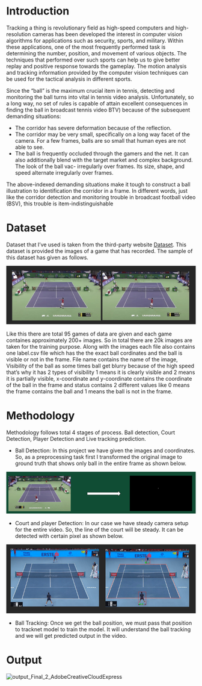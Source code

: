 # Introduction
Tracking a thing is revolutionary field as high-speed computers and high-resolution cameras has been developed the interest in computer vision algorithms for applications such as security, sports, and military. Within these applications, one of the most frequently performed task is determining the number, position, and movement of various objects. The techniques that performed over such sports can help us to give better replay and positive response towards the gameplay. The motion analysis and tracking information provided by the computer vision techniques can be used for the tactical analysis in different sports. 

Since the “ball” is the maximum crucial item in tennis, detecting and monitoring the ball turns into vital in tennis video analysis. Unfortunately, so a long way, no set of rules is capable of attain excellent consequences in finding the ball in broadcast tennis video BTV) because of the subsequent demanding situations:
- The corridor has severe deformation because of the reflection.
- The corridor may be very small, specifically on a long way facet of the camera. For a few frames, balls are so small that human eyes are not able to see.
-	The ball is frequently occluded through the gamers and the net. It can also additionally blend with the target market and complex background. The look of the ball vac- irregularly over frames. Its size, shape, and speed alternate irregularly over frames.

The above-indexed demanding situations make it tough to construct a ball illustration to identification the corridor in a frame.
In different words, just like the corridor detection and monitoring trouble in broadcast football video (BSV), this trouble is item-indistinguishable


# Dataset
Dataset that I’ve used is taken from the third-party website <a href='https://drive.google.com/file/d/1Dq2ag6a7ESHJm3ZHSJrYcu9_hWNyNkx1/view' >Dataset</a>. 
This dataset is provided the images of a game that has recorded. The sample of this dataset has given as follows.

![alt text](https://github.com/Utsav4852/Tennis-Ball-Tracking/blob/main/images/tennis_dataset.png)

Like this there are total 95 games of data are given and each game containes approximately 200+ images. So in total there are 20k images are taken for the training purpose. Along with the images each file also contains one label.csv file which has the the exact ball cordinates and the ball is visible or not in the frame. File name contains the name of the image, Visibility of the ball as some times ball get blurry because of the high speed that’s why it has 2 types of visibility 1 means it is clearly visible and 2 means it is partially visible, x-coordinate and y-coordinate contains the coordinate of the ball in the frame and status contains 2 different values like 0 means the frame contains the ball and 1 means the ball is not in the frame.



# Methodology
Methodology follows total 4 stages of process. Ball detection, Court Detection, Player Detection and Live tracking prediction.
-	Ball Detection: In this project we have given the images and coordinates. So, as a preprocessing task first I transformed the original image to ground truth that shows only ball in the entire frame as shown below.

![alt text](https://github.com/Utsav4852/Tennis-Ball-Tracking/blob/main/images/preprocessing.png)

- Court and player Detection: In our case we have steady camera setup for the entire video. So, the line of the court will be steady. It can be detected with certain pixel as shown below. 

![alt text](https://github.com/Utsav4852/Tennis-Ball-Tracking/blob/main/images/court_and_player.png)

- Ball Tracking: Once we get the ball position, we must pass that position to tracknet model to train the model. It will understand the ball tracking and we will get predicted output in the video.

# Output
![output_Final_2_AdobeCreativeCloudExpress](https://user-images.githubusercontent.com/40597501/163780923-4fddf01c-cae6-47d2-b84b-320c610fd528.gif)

